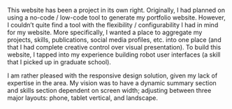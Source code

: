 This website has been a project in its own right. Originally, I had planned on using a no-code / low-code tool to generate my portfolio website. However, I couldn’t quite find a tool with the flexibility / configurability I had in mind for my website. More specifically, I wanted a place to aggregate my projects, skills, publications, social media profiles, etc. into one place (and that I had complete creative control over visual presentation). To build this website, I tapped into my experience building robot user interfaces (a skill that I picked up in graduate school). 

I am rather pleased with the responsive design solution, given my lack of expertise in the area. My vision was to have a dynamic summary section and skills section dependent on screen width; adjusting between three major layouts: phone, tablet vertical, and landscape. 